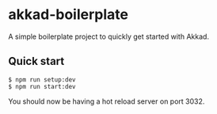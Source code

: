 # akkad-boilerplate
A simple boilerplate project to quickly get started with Akkad.

## Quick start
```
$ npm run setup:dev
$ npm run start:dev
```

You should now be having a hot reload server on port 3032. 
